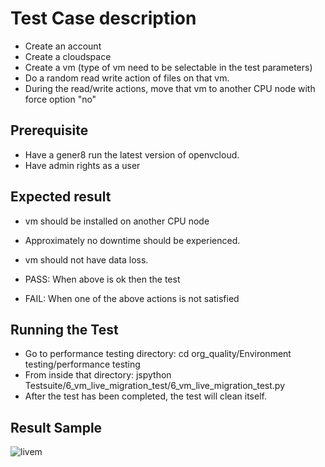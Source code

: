 # Test Case description
- Create an account
- Create a cloudspace
- Create a vm (type of vm need to be selectable in the test parameters)
- Do a random read write action of files on that vm.
- During the read/write actions,  move that vm to another CPU node with force option "no"

## Prerequisite
- Have a gener8 run the latest version of openvcloud.
- Have admin rights as a user

## Expected result
- vm should be installed on another CPU node
- Approximately no downtime should be experienced.
- vm should not have data loss.

- PASS: When above is ok then the test 
- FAIL: When one of the above actions is not satisfied


## Running the Test
- Go to performance testing directory: cd org_quality/Environment testing/performance testing
- From inside that directory:  jspython Testsuite/6_vm_live_migration_test/6_vm_live_migration_test.py 
- After the test has been completed, the test will clean itself.

## Result Sample
![livem](https://cloud.githubusercontent.com/assets/15011431/16177906/76a13782-3642-11e6-9986-209a8c807f5d.png)
